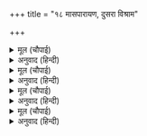 +++
title = "१८ मासपारायण, दुसरा विश्राम"

+++


<details><summary>मूल (चौपाई)</summary>

सतीं समुझि रघुबीर प्रभाऊ।  
भय बस सिव सन कीन्ह दुराऊ॥  
कछु न परीछा लीन्हि गोसाईं।  
कीन्ह प्रनामु तुम्हारिहि नाईं॥
</details>

<details><summary>अनुवाद (हिन्दी)</summary>

सतीने श्रीरामांचा प्रभाव पाहिला होता, म्हणून भीतीमुळे तिने लपवाछपवी केली आणि ती म्हणाली, ‘हे स्वामी, मी कोणतीच परीक्षा घेतली नाही. (तेथे जाऊन) तुमच्याप्रमाणेच प्रणाम केला.॥ १॥
</details>

<details><summary>मूल (चौपाई)</summary>

जो तुम्ह कहा सो मृषा न होई।  
मोरें मन प्रतीति अति सोई॥  
तब संकर देखेउ धरि ध्याना।  
सतीं जो कीन्ह चरित सबु जाना॥
</details>

<details><summary>अनुवाद (हिन्दी)</summary>

तुम्ही जे सांगितले ते काही खोटे ठरणार नाही, याची मला खात्री होती.’ तेव्हा श्रीशिवांनी ध्यानामध्ये पाहिले आणि सतीने जे केले होते, ते सर्व जाणले.॥ २॥
</details>

<details><summary>मूल (चौपाई)</summary>

बहुरि राममायहि सिरु नावा।  
प्रेरि सतिहि जेहिं झूँठ कहावा॥  
हरि इच्छा भावी बलवाना।  
हृदयँ बिचारत संभु सुजाना॥
</details>

<details><summary>अनुवाद (हिन्दी)</summary>

नंतर त्यांनी श्रीरामांच्या मायेला मस्तक नमविले, जिच्या प्रेरणेमुळे सतीच्या तोंडूनही असत्य बाहेर पडले. ज्ञानी शिवांनी मनात विचार केला की, हरीच्या इच्छेमुळे पुढे होणारे अटळ आहे.॥ ३॥
</details>

<details><summary>मूल (चौपाई)</summary>

सतीं कीन्ह सीता कर बेषा।  
सिव उर भयउ बिषाद बिसेषा॥  
जौं अब करउँ सती सन प्रीती।  
मिटइ भगति पथु होइ अनीती॥
</details>

<details><summary>अनुवाद (हिन्दी)</summary>

सतीने सीतेचा वेष धारण केला, हे समजल्यामुळे श्रीशिवांच्या मनास मोठा विषाद वाटला. त्यांनी विचार केला की, ‘आता जर मी सतीवर प्रेम केले, तर भक्तिमार्ग उध्वस्त होईल आणि मोठा अन्याय घडेल.॥ ४॥
</details>
